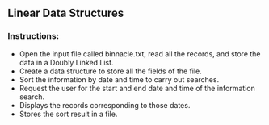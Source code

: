 ## Linear Data Structures

### Instructions:

- Open the input file called binnacle.txt, read all the records, and store the data in a Doubly Linked List.
- Create a data structure to store all the fields of the file.
- Sort the information by date and time to carry out searches.
- Request the user for the start and end date and time of the information search.
- Displays the records corresponding to those dates.
- Stores the sort result in a file.